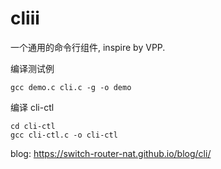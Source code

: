 # cliii

一个通用的命令行组件, inspire by VPP.

编译测试例
```
gcc demo.c cli.c -g -o demo
```

编译 cli-ctl

```
cd cli-ctl
gcc cli-ctl.c -o cli-ctl
```

blog: https://switch-router-nat.github.io/blog/cli/
